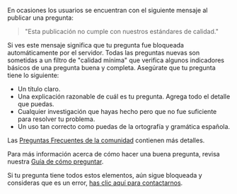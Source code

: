 En ocasiones los usuarios se encuentran con el siguiente mensaje al publicar una pregunta:

> "Esta publicación no cumple con nuestros estándares de calidad."

Si ves este mensaje significa que tu pregunta fue bloqueada automáticamente por el servidor. Todas las preguntas nuevas son sometidas a un filtro de "calidad mínima" que verifica algunos indicadores básicos de una pregunta buena y completa. Asegúrate que tu pregunta tiene lo siguiente:

* Un título claro.
* Una explicación razonable de cuál es tu pregunta. Agrega todo el detalle que puedas.
* Cualquier investigación que hayas hecho pero que no fue suficiente para resolver tu problema.
* Un uso tan correcto como puedas de la ortografía y gramática española.

Las [Preguntas Frecuentes de la comunidad](http://meta.stackexchange.com/questions/92074/what-can-i-do-when-getting-it-does-not-meet-our-quality-standards) contienen más detalles.

Para más información acerca de cómo hacer una buena pregunta, revisa nuestra [Guía de cómo preguntar](/help/how-to-ask).

Si tu pregunta tiene todos estos elementos, aún sigue bloqueada y consideras que es un error, [has clic aquí para contactarnos](/contact).

